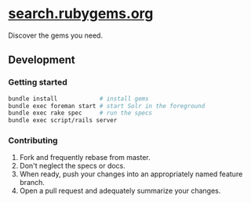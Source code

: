 # [search.rubygems.org](http://search.rubygems.org/)

Discover the gems you need.

## Development

### Getting started

```sh
bundle install            # install gems
bundle exec foreman start # start Solr in the foreground
bundle exec rake spec     # run the specs
bundle exec script/rails server
```

### Contributing

1. Fork and frequently rebase from master.
2. Don't neglect the specs or docs.
3. When ready, push your changes into an appropriately named feature branch.
4. Open a pull request and adequately summarize your changes.
